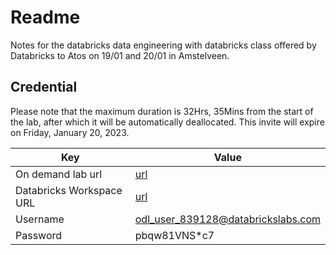 # Readme

Notes for the databricks data engineering with databricks class offered by Databricks to Atos on 19/01 and 20/01 in Amstelveen.

## Credential

Please note that the maximum duration is 32Hrs, 35Mins from the start of the lab, after which it will be automatically deallocated. This invite will expire on Friday, January 20, 2023.

| Key                      | Value                                                                                                          |
| ------------------------ | -------------------------------------------------------------------------------------------------------------- |
| On demand lab url        | [url](https://labs.databricks.com//#/odl/2c953cb8-9a39-4451-950e-1de7a13ad9bd/355f9181-4af1-42d4-81c5-0d7dbfc0a473) |
| Databricks Workspace URL | [url](https://adb-7092539917849975.15.azuredatabricks.net)                                                          |
| Username                 | odl_user_839128@databrickslabs.com                                                                             |
| Password                 | pbqw81VNS*c7                                                                                                   |
